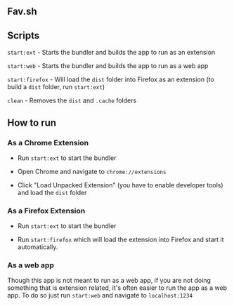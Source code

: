 ## Fav.sh

## Scripts

`start:ext` - Starts the bundler and builds the app to run as an extension

`start:web` - Starts the bundler and builds the app to run as a web app

`start:firefox` - Will load the `dist` folder into Firefox as an extension (to build a `dist` folder, run `start:ext`)

`clean` - Removes the `dist` and `.cache` folders

## How to run

### As a Chrome Extension

- Run `start:ext` to start the bundler

- Open Chrome and navigate to `chrome://extensions`

- Click "Load Unpacked Extension" (you have to enable developer tools) and load the `dist` folder

### As a Firefox Extension

- Run `start:ext` to start the bundler

- Run `start:firefox` which will load the extension into Firefox and start it automatically.

### As a web app

Though this app is not meant to run as a web app, if you are not doing something that is extension related, it's often easier to run the app as a web app. To do so just run `start:web` and navigate to `localhost:1234`
